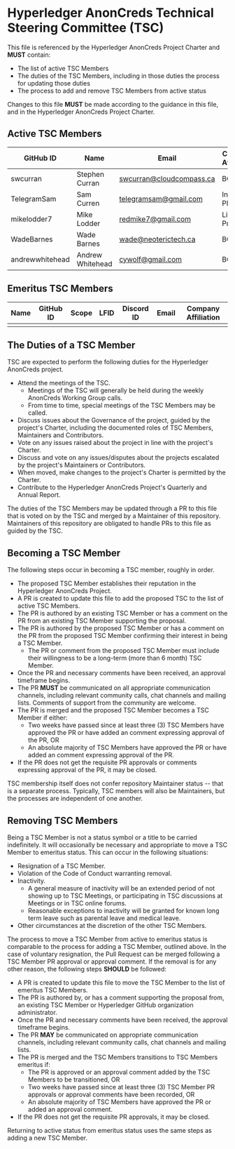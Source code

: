 # Hyperledger AnonCreds Technical Steering Committee (TSC)

This file is referenced by the Hyperledger AnonCreds Project Charter and **MUST** contain:

- The list of active TSC Members
- The duties of the TSC Members, including in those duties the process for updating those duties
- The process to add and remove TSC Members from active status

Changes to this file **MUST** be made according to the guidance in this file, and in the Hyperledger AnonCreds Project Charter.

## Active TSC Members

<!-- Please keep this sorted alphabetically by github -->

| GitHub ID       | Name             | Email                    | Company Affiliation |
| --------------- | ---------------- | ------------------------ | ------------------- |
| swcurran        | Stephen Curran   | swcurran@cloudcompass.ca | BC Gov              |
| TelegramSam     | Sam Curren       | telegramsam@gmail.com    | Indicio PBC         |
| mikelodder7     | Mike Lodder      | redmike7@gmail.com       | Lit Protocols       |
| WadeBarnes      | Wade Barnes      | wade@neoterictech.ca     | BC Gov              |
| andrewwhitehead | Andrew Whitehead | cywolf@gmail.com         | BC Gov              |


## Emeritus TSC Members

| Name | GitHub ID | Scope | LFID | Discord ID | Email | Company Affiliation |
|----- | --------- | ----- | ---- | ---------- | ----- | ------------------- |
|      |           |       |      |            |       |                     |

## The Duties of a TSC Member

TSC are expected to perform the following duties for the Hyperledger AnonCreds project.

- Attend the meetings of the TSC.
  - Meetings of the TSC will generally be held during the weekly AnonCreds Working Group calls.
  - From time to time, special meetings of the TSC Members may be called.
- Discuss issues about the Governance of the project, guided by the project's Charter, including the documented roles of TSC Members, Maintainers and Contributors.
- Vote on any issues raised about the project in line with the project's Charter.
- Discuss and vote on any issues/disputes about the projects escalated by the project's Maintainers or Contributors.
- When moved, make changes to the project's Charter is permitted by the Charter.
- Contribute to the Hyperledger AnonCreds Project's Quarterly and Annual Report.

The duties of the TSC Members may be updated through a PR to this file that is voted on by the TSC and merged by a Maintainer of this repository.
Maintainers of this repository are obligated to handle PRs to this file as guided by the TSC.

## Becoming a TSC Member

The following steps occur in becoming a TSC member, roughly in order.

- The proposed TSC Member establishes their reputation in the Hyperledger AnonCreds Project.
- A PR is created to update this file to add the proposed TSC to the list of active TSC Members.
- The PR is authored by an existing TSC Member or has a comment on the PR from an existing TSC Member supporting the proposal.
- The PR is authored by the proposed TSC Member or has a comment on the PR from the proposed TSC Member confirming their interest in being a TSC Member.
  - The PR or comment from the proposed TSC Member must include their
    willingness to be a long-term (more than 6 month) TSC Member.
- Once the PR and necessary comments have been received, an approval timeframe begins.
- The PR **MUST** be communicated on all appropriate communication channels, including relevant community calls, chat channels and mailing lists. Comments of support from the community are welcome.
- The PR is merged and the proposed TSC Member becomes a TSC Member if either:
  - Two weeks have passed since at least three (3) TSC Members have approved the PR or have added an comment expressing approval of the PR, OR
  - An absolute majority of TSC Members have approved the PR or have added an comment expressing approval of the PR.
- If the PR does not get the requisite PR approvals or comments expressing approval of the PR, it may be closed.

TSC membership itself does not confer repository Maintainer status -- that is a separate process.
Typically, TSC members will also be Maintainers, but the processes are independent of one another.

## Removing TSC Members

Being a TSC Member is not a status symbol or a title to be carried
indefinitely. It will occasionally be necessary and appropriate to move a
TSC Member to emeritus status. This can occur in the following situations:

- Resignation of a TSC Member.
- Violation of the Code of Conduct warranting removal.
- Inactivity.
  - A general measure of inactivity will be an extended period of not showing up to TSC Meetings, or participating in TSC discussions at Meetings or in TSC online forums.
  - Reasonable exceptions to inactivity will be granted for known long term
    leave such as parental leave and medical leave.
- Other circumstances at the discretion of the other TSC Members.

The process to move a TSC Member from active to emeritus status is comparable to the process for adding a TSC Member, outlined above. In the case of voluntary
resignation, the Pull Request can be merged following a TSC Member PR approval or approval comment. If the removal is for any other reason, the following steps **SHOULD** be followed:

- A PR is created to update this file to move the TSC Member to the list of emeritus TSC Members.
- The PR is authored by, or has a comment supporting the proposal from, an existing TSC Member or Hyperledger GitHub organization administrator.
- Once the PR and necessary comments have been received, the approval timeframe begins.
- The PR **MAY** be communicated on appropriate communication channels, including relevant community calls, chat channels and mailing lists.
- The PR is merged and the TSC Members transitions to TSC Members emeritus if:
  - The PR is approved or an approval comment added by the TSC Members to be transitioned, OR
  - Two weeks have passed since at least three (3) TSC Member PR approvals or approval comments have been recorded, OR
  - An absolute majority of TSC Members have approved the PR or added an approval comment.
- If the PR does not get the requisite PR approvals, it may be closed.

Returning to active status from emeritus status uses the same steps as adding a
new TSC Member.
